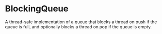 # BlockingQueue
A thread-safe implementation of a queue that blocks a thread on push if the queue is full, and optionally blocks a thread on pop if the queue is empty.
